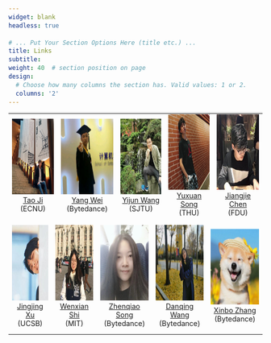 ```yaml
---
widget: blank
headless: true

# ... Put Your Section Options Here (title etc.) ...
title: Links
subtitle:
weight: 40  # section position on page
design:
  # Choose how many columns the section has. Valid values: 1 or 2.
  columns: '2'
---
```


<style>
    tr {
        display: block;
        margin-bottom: 10px;
    }

    td {
        text-align: center;
    }

    img {
        width: 150px;
        height: 150px;
    }
</style>
<table>
    <tr>
        <td>
            <a href="http://taoji.site/"><img src="../images/jitao.jpg"></a> </br>
            <a href="http://taoji.site/">Tao Ji</a></br>(ECNU)
        </td>
        <td>
            <a href="https://godweiyang.com/"> <img src="../images/weiyang.jpg"></a> </br>
            <a href="https://godweiyang.com/">Yang Wei</a></br>(Bytedance)
        </td>
        <td>
            <a href="https://receiling.github.io/"> <img src="../images/wangyijun.jpg"></a> </br>
            <a href="https://receiling.github.io/">Yijun Wang</a></br>(SJTU)
        </td>
        <td>
            <a href="https://yuxuansong.github.io/"> <img src="../images/songyuxuan.jpg"></a> </br>
            <a href="https://yuxuansong.github.io/">Yuxuan Song</a></br>(THU)
        </td>
        <td>
            <a href="https://jiangjiechen.github.io/"> <img src="../images/chenjiangjie.jpg"></a> </br>
            <a href="https://jiangjiechen.github.io/">Jiangjie Chen</a></br>(FDU)
        </td>
    </tr>
    <tr>
        <td>
            <a href="https://jingjingxu.com/"> <img src="../images/xujingjing.jpg"></a> </br>
            <a href="https://jingjingxu.com/">Jingjing Xu</a></br>(UCSB)
        </td>
        <td>
            <a href="https://wenxianxian.github.io/"><img src="../images/shiwenxian.jpg"></a> </br>
            <a href="https://wenxianxian.github.io/">Wenxian Shi</a></br>(MIT)
        </td>
        <td>
            <a href="https://jocelynsong.github.io/"><img src="../images/songzhenqiao.jpg"></a></br>
            <a href="https://jocelynsong.github.io/">Zhenqiao Song</a></br>(Bytedance)
        </td>
        <td>
            <a href="https://dqwang122.github.io/"><img width="100" src="../images/wangdanqing.jpg"></a></br>
            <a href="https://dqwang122.github.io/">Danqing Wang</a></br>(Bytedance)
        </td>
        <td>
            <a href=""><img width="100" src="../images/zhangxinbo.jpg"></a></br>
            <a href="">Xinbo Zhang</a></br>(Bytedance)
        </td>
    </tr>
</table>
